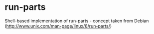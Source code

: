 # run-parts
Shell-based implementation of run-parts - concept taken from Debian (http://www.unix.com/man-page/linux/8/run-parts/)
